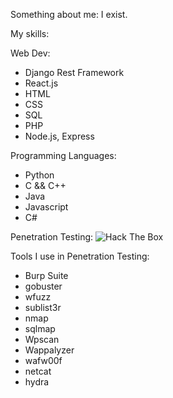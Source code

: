 Something about me: I exist.

My skills:

Web Dev: 
- Django Rest Framework
- React.js 
- HTML 
- CSS 
- SQL 
- PHP 
- Node.js, Express

Programming Languages:
- Python
- C && C++
- Java
- Javascript
- C#

Penetration Testing:
<img src="http://www.hackthebox.eu/badge/image/520706" alt="Hack The Box">

Tools I use in Penetration Testing:
- Burp Suite
- gobuster
- wfuzz
- sublist3r
- nmap
- sqlmap
- Wpscan
- Wappalyzer
- wafw00f
- netcat
- hydra
